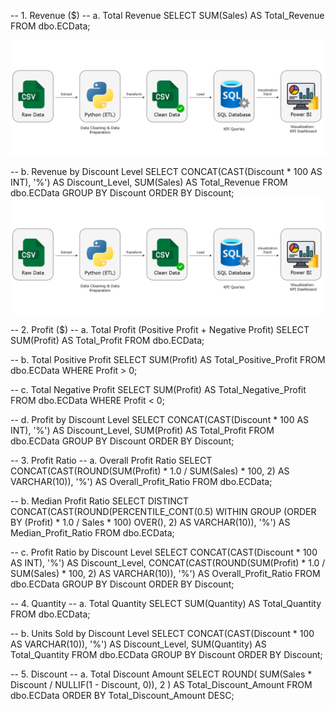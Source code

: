 -- 1. Revenue ($)
-- a. Total Revenue
SELECT SUM(Sales) AS Total_Revenue
FROM dbo.ECData;

![](https://github.com/jameshoangvu/james_data_portfolio/blob/main/Project_01_Jamesmerce_KPI_Analytics/images/Jamesmerce_KPI_Workflow.png?raw=true)

-- b. Revenue by Discount Level
SELECT CONCAT(CAST(Discount * 100 AS INT), '%') AS Discount_Level, 
       SUM(Sales) AS Total_Revenue
FROM dbo.ECData
GROUP BY Discount 
ORDER BY Discount;
![](https://github.com/jameshoangvu/james_data_portfolio/blob/main/Project_01_Jamesmerce_KPI_Analytics/images/Jamesmerce_KPI_Workflow.png?raw=true)

-- 2. Profit ($)
-- a. Total Profit (Positive Profit + Negative Profit)
SELECT SUM(Profit) AS Total_Profit
FROM dbo.ECData;

-- b. Total Positive Profit
SELECT SUM(Profit) AS Total_Positive_Profit
FROM dbo.ECData
WHERE Profit > 0;

-- c. Total Negative Profit
SELECT SUM(Profit) AS Total_Negative_Profit
FROM dbo.ECData
WHERE Profit < 0;

-- d. Profit by Discount Level
SELECT CONCAT(CAST(Discount * 100 AS INT), '%') AS Discount_Level,
       SUM(Profit) AS Total_Profit
FROM dbo.ECData
GROUP BY Discount
ORDER BY Discount;

-- 3. Profit Ratio
-- a. Overall Profit Ratio
SELECT CONCAT(CAST(ROUND(SUM(Profit) * 1.0 / SUM(Sales) * 100, 2) AS VARCHAR(10)), '%') AS Overall_Profit_Ratio
FROM dbo.ECData;

-- b. Median Profit Ratio
SELECT DISTINCT CONCAT(CAST(ROUND(PERCENTILE_CONT(0.5)
                WITHIN GROUP (ORDER BY (Profit) * 1.0 / Sales * 100) 
                OVER(), 2) AS VARCHAR(10)), '%') AS Median_Profit_Ratio
FROM dbo.ECData;

-- c. Profit Ratio by Discount Level
SELECT CONCAT(CAST(Discount * 100 AS INT), '%') AS Discount_Level,
       CONCAT(CAST(ROUND(SUM(Profit) * 1.0 / SUM(Sales) * 100, 2) AS VARCHAR(10)), '%') AS Overall_Profit_Ratio
FROM dbo.ECData
GROUP BY Discount
ORDER BY Discount;

-- 4. Quantity
-- a. Total Quantity
SELECT SUM(Quantity) AS Total_Quantity
FROM dbo.ECData;

-- b. Units Sold by Discount Level
SELECT CONCAT(CAST(Discount * 100 AS VARCHAR(10)), '%') AS Discount_Level, 
       SUM(Quantity) AS Total_Quantity
FROM dbo.ECData
GROUP BY Discount
ORDER BY Discount;

-- 5. Discount
-- a. Total Discount Amount
SELECT ROUND(
           SUM(Sales * Discount / NULLIF(1 - Discount, 0)), 
           2
       ) AS Total_Discount_Amount
FROM dbo.ECData
ORDER BY Total_Discount_Amount DESC;























